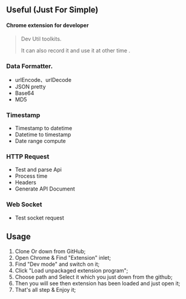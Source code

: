 ## Useful (Just For Simple)

#### Chrome extension for developer

> 
> Dev Util toolkits.
> 
> It can also record it and use it at other time
> .

### Data Formatter.
* urlEncode、urlDecode
* JSON pretty
* Base64
* MD5

### Timestamp
* Timestamp to datetime
* Datetime to timestamp
* Date range compute

### HTTP Request
* Test and parse Api
* Process time
* Headers
* Generate API Document

### Web Socket
* Test socket request

## Usage
1. Clone Or down from GitHub;
2. Open Chrome & Find "Extension" inlet;
3. Find "Dev mode" and switch on it;
4. Click "Load unpackaged extension program";
5. Choose path and Select it which you just down from the github;
6. Then you will see then extension has been loaded and just open it;
7. That's all step & Enjoy it;
